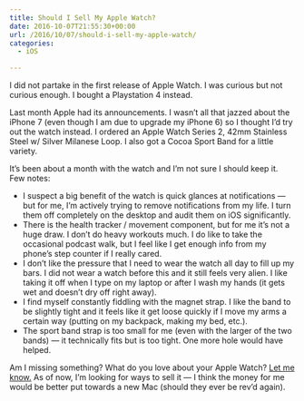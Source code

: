 ```yaml
---
title: Should I Sell My Apple Watch?
date: 2016-10-07T21:55:30+00:00
url: /2016/10/07/should-i-sell-my-apple-watch/
categories:
  - iOS

---
```

I did not partake in the first release of Apple Watch. I was curious but not curious enough. I bought a Playstation 4 instead.

Last month Apple had its announcements. I wasn&#8217;t all that jazzed about the iPhone 7 (even though I am due to upgrade my iPhone 6) so I thought I&#8217;d try out the watch instead. I ordered an Apple Watch Series 2, 42mm Stainless Steel w/ Silver Milanese Loop. I also got a Cocoa Sport Band for a little variety.

It&#8217;s been about a month with the watch and I&#8217;m not sure I should keep it. Few notes:

  * I suspect a big benefit of the watch is quick glances at notifications &#8212; but for me, I&#8217;m actively trying to remove notifications from my life. I turn them off completely on the desktop and audit them on iOS significantly.
  * There is the health tracker / movement component, but for me it&#8217;s not a huge draw. I don&#8217;t do heavy workouts much. I do like to take the occasional podcast walk, but I feel like I get enough info from my phone&#8217;s step counter if I really cared.
  * I don&#8217;t like the pressure that I need to wear the watch all day to fill up my bars. I did not wear a watch before this and it still feels very alien. I like taking it off when I type on my laptop or after I wash my hands (it gets wet and doesn&#8217;t dry off right away).
  * I find myself constantly fiddling with the magnet strap. I like the band to be slightly tight and it feels like it get loose quickly if I move my arms a certain way (putting on my backpack, making my bed, etc.). 
  * The sport band strap is too small for me (even with the larger of the two bands) &#8212; it technically fits but is too tight. One more hole would have helped.

Am I missing something? What do you love about your Apple Watch? [Let me know.][1] As of now, I&#8217;m looking for ways to sell it &#8212; I think the money for me would be better put towards a new Mac (should they ever be rev&#8217;d again).

 [1]: mailto:mike@clickablebliss.com